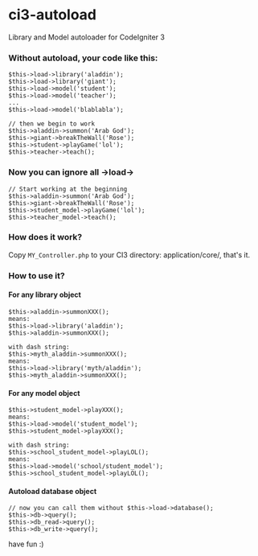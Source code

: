 ci3-autoload
============

Library and Model autoloader for CodeIgniter 3

### Without autoload, your code like this:
	$this->load->library('aladdin');
	$this->load->library('giant');
	$this->load->model('student');
	$this->load->model('teacher');
	...
	$this->load->model('blablabla');
	
	// then we begin to work
	$this->aladdin->summon('Arab God');
	$this->giant->breakTheWall('Rose');
	$this->student->playGame('lol');
	$this->teacher->teach();
	
### Now you can ignore all ->load->
	// Start working at the beginning
	$this->aladdin->summon('Arab God');
	$this->giant->breakTheWall('Rose');
	$this->student_model->playGame('lol');
	$this->teacher_model->teach();
	
### How does it work?
Copy `MY_Controller.php` to your CI3 directory: application/core/, that's it.

### How to use it?
#### For any library object
	$this->aladdin->summonXXX();
	means:
	$this->load->library('aladdin');
	$this->aladdin->summonXXX();

	with dash string:
	$this->myth_aladdin->summonXXX();
	means:
	$this->load->library('myth/aladdin');
	$this->myth_aladdin->summonXXX();
	
#### For any model object
	$this->student_model->playXXX();
	means:
	$this->load->model('student_model');
	$this->student_model->playXXX();

	with dash string:
	$this->school_student_model->playLOL();
	means:
	$this->load->model('school/student_model');
	$this->school_student_model->playLOL();

#### Autoload database object
	// now you can call them without $this->load->database();
	$this->db->query();
	$this->db_read->query();
	$this->db_write->query();
	
have fun :)
